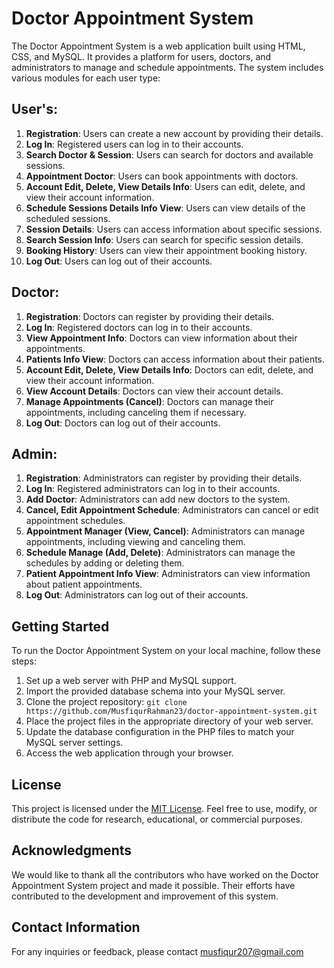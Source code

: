 # Doctor Appointment System

The Doctor Appointment System is a web application built using HTML, CSS, and MySQL. It provides a platform for users, doctors, and administrators to manage and schedule appointments. The system includes various modules for each user type:

## User's:

1. **Registration**: Users can create a new account by providing their details.
2. **Log In**: Registered users can log in to their accounts.
3. **Search Doctor & Session**: Users can search for doctors and available sessions.
4. **Appointment Doctor**: Users can book appointments with doctors.
5. **Account Edit, Delete, View Details Info**: Users can edit, delete, and view their account information.
6. **Schedule Sessions Details Info View**: Users can view details of the scheduled sessions.
7. **Session Details**: Users can access information about specific sessions.
8. **Search Session Info**: Users can search for specific session details.
9. **Booking History**: Users can view their appointment booking history.
10. **Log Out**: Users can log out of their accounts.

## Doctor:

1. **Registration**: Doctors can register by providing their details.
2. **Log In**: Registered doctors can log in to their accounts.
3. **View Appointment Info**: Doctors can view information about their appointments.
4. **Patients Info View**: Doctors can access information about their patients.
5. **Account Edit, Delete, View Details Info**: Doctors can edit, delete, and view their account information.
6. **View Account Details**: Doctors can view their account details.
7. **Manage Appointments (Cancel)**: Doctors can manage their appointments, including canceling them if necessary.
8. **Log Out**: Doctors can log out of their accounts.

## Admin:

1. **Registration**: Administrators can register by providing their details.
2. **Log In**: Registered administrators can log in to their accounts.
3. **Add Doctor**: Administrators can add new doctors to the system.
4. **Cancel, Edit Appointment Schedule**: Administrators can cancel or edit appointment schedules.
5. **Appointment Manager (View, Cancel)**: Administrators can manage appointments, including viewing and canceling them.
6. **Schedule Manage (Add, Delete)**: Administrators can manage the schedules by adding or deleting them.
7. **Patient Appointment Info View**: Administrators can view information about patient appointments.
8. **Log Out**: Administrators can log out of their accounts.

## Getting Started

To run the Doctor Appointment System on your local machine, follow these steps:

1. Set up a web server with PHP and MySQL support.
2. Import the provided database schema into your MySQL server.
3. Clone the project repository: `git clone https://github.com/MusfiqurRahman23/doctor-appointment-system.git`
4. Place the project files in the appropriate directory of your web server.
5. Update the database configuration in the PHP files to match your MySQL server settings.
6. Access the web application through your browser.

## License

This project is licensed under the [MIT License](LICENSE). Feel free to use, modify, or distribute the code for research, educational, or commercial purposes.

## Acknowledgments

We would like to thank all the contributors who have worked on the Doctor Appointment System project and made it possible. Their efforts have contributed to the development and improvement of this system.

## Contact Information

For any inquiries or feedback, please contact musfiqur207@gmail.com

